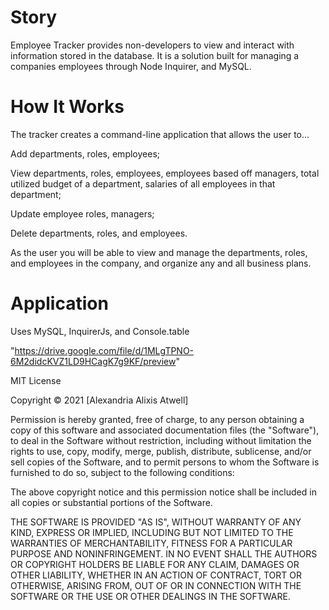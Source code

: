 # Story

Employee Tracker provides non-developers to view and interact with information stored in the database. It is a solution built for managing a companies employees through Node Inquirer, and MySQL. 

# How It Works

The tracker creates a command-line application that allows the user to...

Add departments, roles, employees;

View departments, roles, employees, employees based off managers, 
total utilized budget of a department, salaries of all employees in that department;

Update employee roles, managers;

Delete departments, roles, and employees.

As the user you will be able to view and manage the departments, roles, and employees in the company, and organize any and all business plans.


# Application 

Uses MySQL, InquirerJs, and Console.table



"https://drive.google.com/file/d/1MLgTPNO-6M2didcKVZ1LD9HCagK7g9KF/preview"








MIT License

Copyright © 2021 [Alexandria Alixis Atwell]

Permission is hereby granted, free of charge, to any person obtaining a copy
of this software and associated documentation files (the "Software"), to deal
in the Software without restriction, including without limitation the rights
to use, copy, modify, merge, publish, distribute, sublicense, and/or sell
copies of the Software, and to permit persons to whom the Software is
furnished to do so, subject to the following conditions:

The above copyright notice and this permission notice shall be included in all
copies or substantial portions of the Software.

THE SOFTWARE IS PROVIDED "AS IS", WITHOUT WARRANTY OF ANY KIND, EXPRESS OR
IMPLIED, INCLUDING BUT NOT LIMITED TO THE WARRANTIES OF MERCHANTABILITY,
FITNESS FOR A PARTICULAR PURPOSE AND NONINFRINGEMENT. IN NO EVENT SHALL THE
AUTHORS OR COPYRIGHT HOLDERS BE LIABLE FOR ANY CLAIM, DAMAGES OR OTHER
LIABILITY, WHETHER IN AN ACTION OF CONTRACT, TORT OR OTHERWISE, ARISING FROM,
OUT OF OR IN CONNECTION WITH THE SOFTWARE OR THE USE OR OTHER DEALINGS IN THE
SOFTWARE.
  


